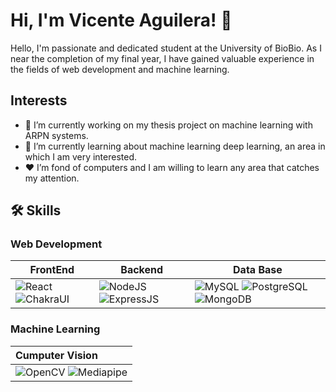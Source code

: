 
# Hi, I'm Vicente Aguilera! 👋

Hello, I'm passionate and dedicated student at the University of BioBio. As I near the completion of my final year, I have gained valuable experience in the fields of web development and machine learning.
## Interests

- 🔭 I’m currently working on my thesis project on machine learning with ARPN systems.
- 🌱 I’m currently learning about machine learning deep learning, an area in which I am very interested.
- ❤  I’m fond of computers and I am willing to learn any area that catches my attention.


## 🛠 Skills

### Web Development

| FrontEnd     | Backend        |  Data Base     |
|    ---       |     ---        |       ---      |
| ![React](https://img.shields.io/badge/React-20232A?style=for-the-badge&logo=react&logoColor=61DAFB) ![ChakraUI](https://img.shields.io/badge/Chakra%20UI-1A202C?style=for-the-badge&logo=ChakraUI&logoColor=319795)          | ![NodeJS](https://img.shields.io/badge/Node.js-339933?style=for-the-badge&logo=nodedotjs&logoColor=white) ![ExpressJS](https://img.shields.io/badge/Express.js-000000?style=for-the-badge&logo=express&logoColor=white)    | ![MySQL](	https://img.shields.io/badge/MySQL-005C84?style=for-the-badge&logo=mysql&logoColor=white) ![PostgreSQL](https://img.shields.io/badge/PostgreSQL-316192?style=for-the-badge&logo=postgresql&logoColor=white) ![MongoDB](https://img.shields.io/badge/MongoDB-4EA94B?style=for-the-badge&logo=mongodb&logoColor=white) | 

### Machine Learning

| Cumputer Vision       | 
| :---                  | 
| ![OpenCV](https://img.shields.io/badge/Opencv-20232A?style=for-the-badge&logo=opencv&logoColor=61DAFB)   ![Mediapipe](https://img.shields.io/badge/Mediapipe-20232A?style=for-the-badge&logo=google&logoColor=61DAFB)  |        
